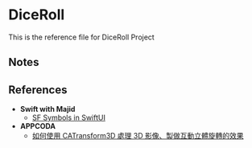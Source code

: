 #  DiceRoll

This is the reference file for DiceRoll Project

## Notes


## References
- **Swift with Majid**
  - [SF Symbols in SwiftUI](https://swiftwithmajid.com/2021/12/21/sf-symbols-in-swiftui/)
- **APPCODA**
  - [如何使用 CATransform3D 處理 3D 影像、製做互動立體旋轉的效果](https://www.appcoda.com.tw/catransform3d/)

